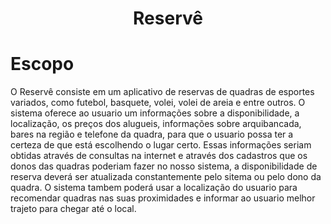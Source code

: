 <h1 align="center">Reservê</h1>

# Escopo


O Reservê consiste em um aplicativo de reservas de quadras de esportes variados, como futebol, basquete, volei, volei de areia e entre outros. O sistema oferece ao usuario um informações sobre a disponibilidade, a localização, os preços dos alugueis, informações sobre arquibancada, bares na região e telefone da quadra, para que o usuario possa ter a certeza de que está escolhendo o lugar certo.
Essas  informações seriam obtidas através de consultas na internet e através dos cadastros que os donos das quadras poderiam fazer no nosso sistema, a disponibilidade de reserva deverá ser atualizada constantemente pelo sitema ou pelo dono da quadra.
O sistema tambem poderá usar a localização do usuario para recomendar quadras nas suas proximidades e informar ao usuario melhor trajeto para chegar até o local.
